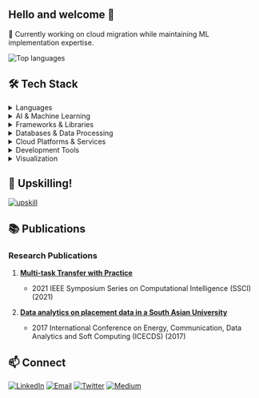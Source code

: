 ## Hello and welcome 👋


🔭 Currently working on cloud migration while maintaining ML implementation expertise.

<!--
**pattnaik-upasana/pattnaik-upasana** is a ✨ _special_ ✨ repository because its `README.md` (this file) appears on your GitHub profile.

Here are some ideas to get you started:

- 🔭 I’m currently working on ...
- 🌱 I’m currently learning ...
- 👯 I’m looking to collaborate on ...
- 🤔 I’m looking for help with ...
- 💬 Ask me about ...
- 📫 How to reach me: ...
- 😄 Pronouns: ...
- ⚡ Fun fact: ...
-->

![Top languages](https://github-readme-stats.vercel.app/api/top-langs/?username=pattnaik-upasana)


## 🛠️ Tech Stack

<details>
<summary>Languages</summary>
<br>

![Python](https://img.shields.io/badge/Python-3776AB?style=plastic&logo=python&logoColor=white)
![SQL](https://img.shields.io/badge/SQL-CC2927?style=plastic&logo=microsoft-sql-server&logoColor=white)
![Java](https://img.shields.io/badge/Java-ED8B00?style=plastic&logo=openjdk&logoColor=white)
![JavaScript](https://img.shields.io/badge/JavaScript-F7DF1E?style=plastic&logo=javascript&logoColor=black)
![R](https://img.shields.io/badge/R-276DC3?style=plastic&logo=r&logoColor=white)
![C++](https://img.shields.io/badge/C++-00599C?style=plastic&logo=cplusplus&logoColor=white)
![SAS](https://img.shields.io/badge/SAS-0769AD?style=plastic&logo=sas&logoColor=white)
</details>

<details>
<summary>AI & Machine Learning </summary>
<br>

![Deep Learning](https://img.shields.io/badge/Deep%20Learning-FF6F61?style=plastic&logo=tensorflow&logoColor=white)
![Reinforcement Learning](https://img.shields.io/badge/Reinforcement%20Learning-339933?style=plastic&logo=openai&logoColor=white)
![Machine Learning](https://img.shields.io/badge/Machine%20Learning-FF9900?style=plastic&logo=python&logoColor=white)
![Statistical Modeling](https://img.shields.io/badge/Statistical%20Modeling-4B8BBE?style=plastic&logo=python&logoColor=white)
![Data Visualization](https://img.shields.io/badge/Data%20Visualization-FF6384?style=plastic&logo=chartdotjs&logoColor=white)

</details>

<details>
<summary> Frameworks & Libraries </summary>

#### Backend Development
![Spring Boot](https://img.shields.io/badge/Spring%20Boot-6DB33F?style=plastic&logo=spring-boot&logoColor=white)
![Node.js](https://img.shields.io/badge/Node.js-339933?style=plastic&logo=node.js&logoColor=white)
![Django](https://img.shields.io/badge/Django-092E20?style=plastic&logo=django&logoColor=white)

#### Frontend Development
![React](https://img.shields.io/badge/React-61DAFB?style=plastic&logo=react&logoColor=black)
![HTML5](https://img.shields.io/badge/HTML5-E34F26?style=plastic&logo=html5&logoColor=white)
![CSS3](https://img.shields.io/badge/CSS3-1572B6?style=plastic&logo=css3&logoColor=white)

#### Machine Learning & Data Science
![Pandas](https://img.shields.io/badge/Pandas-150458?style=plastic&logo=pandas&logoColor=white)
![NumPy](https://img.shields.io/badge/NumPy-013243?style=plastic&logo=numpy&logoColor=white)
![Scikit Learn](https://img.shields.io/badge/Scikit%20Learn-F7931E?style=plastic&logo=scikit-learn&logoColor=white)
![Matplotlib](https://img.shields.io/badge/Matplotlib-11557C?style=plastic&logo=python&logoColor=white)
![PyTorch](https://img.shields.io/badge/PyTorch-EE4C2C?style=plastic&logo=pytorch&logoColor=white)
![TensorFlow](https://img.shields.io/badge/TensorFlow-FF6F00?style=plastic&logo=tensorflow&logoColor=white)
![Keras](https://img.shields.io/badge/Keras-D00000?style=plastic&logo=keras&logoColor=white)
![PyTest](https://img.shields.io/badge/PyTest-0A9EDC?style=plastic&logo=pytest&logoColor=white)
![Ray](https://img.shields.io/badge/Ray-028CF0?style=plastic&logo=python&logoColor=white)
![PySpark](https://img.shields.io/badge/PySpark-E25A1C?style=plastic&logo=apache-spark&logoColor=white)
![MLlib](https://img.shields.io/badge/MLlib-E25A1C?style=plastic&logo=apache-spark&logoColor=white)
![Gym](https://img.shields.io/badge/Python%20Gym-FF6F61?style=plastic&logo=python&logoColor=white)

</details>

<details>
<summary>Databases & Data Processing</summary>
<br>
  
![SQL Server](https://img.shields.io/badge/SQL%20Server-CC2927?style=plastic&logo=microsoft-sql-server&logoColor=white)
![PostgreSQL](https://img.shields.io/badge/PostgreSQL-316192?style=plastic&logo=postgresql&logoColor=white)
![Apache NiFi](https://img.shields.io/badge/Apache%20NiFi-017CEE?style=plastic&logo=apache&logoColor=white)
![Apache Airflow](https://img.shields.io/badge/Apache%20Airflow-017CEE?style=plastic&logo=apache-airflow&logoColor=white)
![Redis](https://img.shields.io/badge/Redis-DC382D?style=plastic&logo=redis&logoColor=white)
![Apache Spark](https://img.shields.io/badge/Apache%20Spark-E25A1C?style=plastic&logo=apache-spark&logoColor=white)
![Apache Kafka](https://img.shields.io/badge/Apache%20Kafka-231F20?style=plastic&logo=apache-kafka&logoColor=white)
![Snowflake](https://img.shields.io/badge/Snowflake-29B5E8?style=plastic&logo=snowflake&logoColor=white)
![Apache Hadoop](https://img.shields.io/badge/Apache%20Hadoop-66CCFF?style=plastic&logo=apache-hadoop&logoColor=black)
</details>

<details>
<summary>Cloud Platforms & Services</summary>
<br>

![Google Cloud](https://img.shields.io/badge/Google%20Cloud-4285F4?style=plastic&logo=google-cloud&logoColor=white)
![BigQuery](https://img.shields.io/badge/BigQuery-4285F4?style=plastic&logo=google-cloud&logoColor=white)
![AWS](https://img.shields.io/badge/AWS-232F3E?style=plastic&logo=amazon-aws&logoColor=white)
![AWS EC2](https://img.shields.io/badge/AWS%20EC2-FF9900?style=plastic&logo=amazon-aws&logoColor=white)
![AWS RDS](https://img.shields.io/badge/AWS%20RDS-527FFF?style=plastic&logo=amazon-aws&logoColor=white)
![AWS EKS](https://img.shields.io/badge/AWS%20EKS-FF9900?style=plastic&logo=amazon-eks&logoColor=white)
![AWS MSK](https://img.shields.io/badge/AWS%20MSK-FF4F8B?style=plastic&logo=amazon-aws&logoColor=white)
![AWS EMR](https://img.shields.io/badge/AWS%20EMR-FF9900?style=plastic&logo=amazon-aws&logoColor=white)
</details>

<details>
<summary>Development Tools</summary>
<br>
  
![Docker](https://img.shields.io/badge/Docker-2496ED?style=plastic&logo=docker&logoColor=white)
![GitHub](https://img.shields.io/badge/GitHub-181717?style=plastic&logo=github&logoColor=white)
![BitBucket](https://img.shields.io/badge/BitBucket-0052CC?style=plastic&logo=bitbucket&logoColor=white)
![Jira](https://img.shields.io/badge/Jira-0052CC?style=plastic&logo=jira&logoColor=white)
![Confluence](https://img.shields.io/badge/Confluence-172B4D?style=plastic&logo=confluence&logoColor=white)
![Kubernetes](https://img.shields.io/badge/Kubernetes-326CE5?style=plastic&logo=kubernetes&logoColor=white)
![Git](https://img.shields.io/badge/Git-F05032?style=plastic&logo=git&logoColor=white)
![IntelliJ](https://img.shields.io/badge/IntelliJ%20IDEA-000000?style=plastic&logo=intellij-idea&logoColor=white)
![VS Code](https://img.shields.io/badge/VS%20Code-007ACC?style=plastic&logo=visual-studio-code&logoColor=white)
![PyCharm](https://img.shields.io/badge/PyCharm-000000?style=plastic&logo=pycharm&logoColor=white)
![Slurm](https://img.shields.io/badge/Slurm-2496ED?style=plastic&logo=slurm&logoColor=white)
</details>

<details>
<summary>Visualization</summary>
<br>
  
![Tableau](https://img.shields.io/badge/Tableau-E97627?style=plastic&logo=tableau&logoColor=white)
![Apache Superset](https://img.shields.io/badge/Apache%20Superset-017CEE?style=plastic&logo=apache&logoColor=white)
![Metabase](https://img.shields.io/badge/Metabase-509EE3?style=plastic&logo=metabase&logoColor=white)
![Power BI](https://img.shields.io/badge/Power%20BI-F2C811?style=plastic&logo=power-bi&logoColor=black)
![PySimpleGUI](https://img.shields.io/badge/PySimpleGUI-4B8BBE?style=plastic&logo=python&logoColor=white)
</details>

<!-- Reference:https://aleksandarpopovic.com/Easiest-way-to-set-up-your-Github-profile-page/ -->

## 🌱 Upskilling! 
[![upskill](https://skillicons.dev/icons?i=aws,azure)](https://skillicons.dev)

<!-- Created using: https://github.com/tandpfun/skill-icons#readme -->

## 📚 Publications
### Research Publications

1. **[Multi-task Transfer with Practice](https://ieeexplore.ieee.org/document/9659943)**
   - 2021 IEEE Symposium Series on Computational Intelligence (SSCI) (2021)

2. **[Data analytics on placement data in a South Asian University](https://ieeexplore.ieee.org/document/8389888)**
   - 2017 International Conference on Energy, Communication, Data Analytics and Soft Computing (ICECDS) (2017)


## 📫 Connect
[![LinkedIn](https://img.shields.io/badge/LinkedIn-0077B5?style=for-the-badge&logo=linkedin&logoColor=white)](https://www.linkedin.com/in/pattnaik-upasana/)
[![Email](https://img.shields.io/badge/Email-D14836?style=for-the-badge&logo=gmail&logoColor=white)](mailto:upasana.pattnaik23@gmail.com)
[![Twitter](https://img.shields.io/badge/Twitter-1DA1F2?style=for-the-badge&logo=twitter&logoColor=white)](https://twitter.com/oops3daisy)
[![Medium](https://img.shields.io/badge/Medium-12100E?style=for-the-badge&logo=medium&logoColor=white)](https://medium.com/@upasana.pattnaik23)
